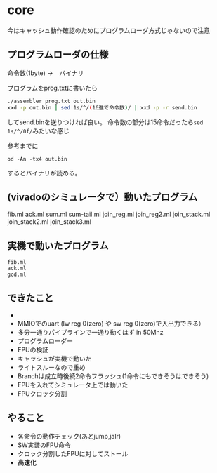 # core

今はキャッシュ動作確認のためにプログラムローダ方式じゃないので注意

## プログラムローダの仕様
命令数(1byte) →　バイナリ

プログラムをprog.txtに書いたら
```bash
./assembler prog.txt out.bin
xxd -p out.bin | sed 1s/^/(16進で命令数)/ | xxd -p -r send.bin
```
してsend.binを送りつければ良い。
命令数の部分は15命令だったら```sed 1s/^/0f/```みたいな感じ


参考までに
```
od -An -tx4 out.bin
```
するとバイナリが読める。

## (vivadoのシミュレータで）動いたプログラム
fib.ml
ack.ml
sum.ml
sum-tail.ml
join_reg.ml
join_reg2.ml
join_stack.ml
join_stack2.ml
join_stack3.ml

## 実機で動いたプログラム
```
fib.ml
ack.ml
gcd.ml
```


## できたこと
- 
- MMIOでのuart (lw reg 0(zero) や sw reg 0(zero)で入出力できる）
- 多分一通りパイプラインで一通り動くはず in 50Mhz
- プログラムローダー 
- FPUの検証　
- キャッシュが実機で動いた
- ライトスルーなので重め
- Branchは成立時後続2命令フラッシュ(1命令にもできそうはできそう)
- FPUを入れてシミュレータ上では動いた
- FPUクロック分割

## やること
- 各命令の動作チェック(あとjump,jalr)
- SW実装のFPU命令
- クロック分割したFPUに対してストール
- **高速化**

